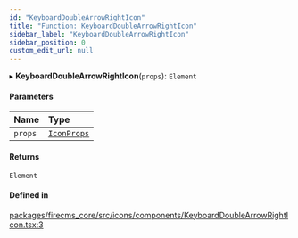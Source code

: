 ```yaml
---
id: "KeyboardDoubleArrowRightIcon"
title: "Function: KeyboardDoubleArrowRightIcon"
sidebar_label: "KeyboardDoubleArrowRightIcon"
sidebar_position: 0
custom_edit_url: null
---
```


▸ **KeyboardDoubleArrowRightIcon**(`props`): `Element`

#### Parameters

| Name | Type |
| :------ | :------ |
| `props` | [`IconProps`](../types/IconProps.md) |

#### Returns

`Element`

#### Defined in

[packages/firecms_core/src/icons/components/KeyboardDoubleArrowRightIcon.tsx:3](https://github.com/FireCMSco/firecms/blob/d45f3739/packages/firecms_core/src/icons/components/KeyboardDoubleArrowRightIcon.tsx#L3)
